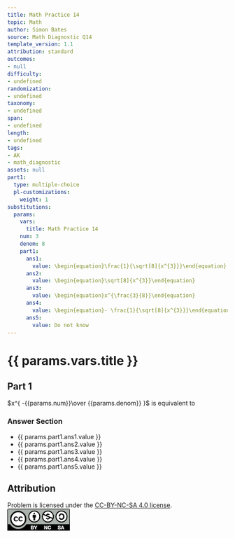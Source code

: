 ```yaml
---
title: Math Practice 14
topic: Math
author: Simon Bates
source: Math Diagnostic Q14
template_version: 1.1
attribution: standard
outcomes:
- null
difficulty:
- undefined
randomization:
- undefined
taxonomy:
- undefined
span:
- undefined
length:
- undefined
tags:
- AK
- math_diagnostic
assets: null
part1:
  type: multiple-choice
  pl-customizations:
    weight: 1
substitutions:
  params:
    vars:
      title: Math Practice 14
    num: 3
    denom: 8
    part1:
      ans1:
        value: \begin{equation}\frac{1}{\sqrt[8]{x^{3}}}\end{equation}
      ans2:
        value: \begin{equation}\sqrt[8]{x^{3}}\end{equation}
      ans3:
        value: \begin{equation}x^{\frac{3}{8}}\end{equation}
      ans4:
        value: \begin{equation}- \frac{1}{\sqrt[8]{x^{3}}}\end{equation}
      ans5:
        value: Do not know
---
```

# {{ params.vars.title }}

## Part 1

$x^{ -{{params.num}}\over {{params.denom}} }$ is equivalent to

### Answer Section

- {{ params.part1.ans1.value }}
- {{ params.part1.ans2.value }}
- {{ params.part1.ans3.value }}
- {{ params.part1.ans4.value }}
- {{ params.part1.ans5.value }}

## Attribution

Problem is licensed under the [CC-BY-NC-SA 4.0 license](https://creativecommons.org/licenses/by-nc-sa/4.0/).<br> ![The Creative Commons 4.0 license requiring attribution-BY, non-commercial-NC, and share-alike-SA license.](https://raw.githubusercontent.com/firasm/bits/master/by-nc-sa.png)